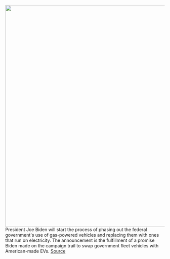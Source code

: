 <img src='https://cdn.vox-cdn.com/thumbor/-QK8J7sZPnFu_JHcGBqdCGDqimA=/0x0:6440x4197/1200x800/filters:focal(2705x1584:3735x2614)/cdn.vox-cdn.com/uploads/chorus_image/image/68719406/All_New_Ford_E_Transit_06.0.jpg' width='700px' /><br/>
President Joe Biden will start the process of phasing out the federal government's use of gas-powered vehicles and replacing them with ones that run on electricity. The announcement is the fulfillment of a promise Biden made on the campaign trail to swap government fleet vehicles with American-made EVs.
<a href='https://www.theverge.com/2021/1/25/22249237/biden-electric-vehicle-government-fleet-ev'> Source <a/>